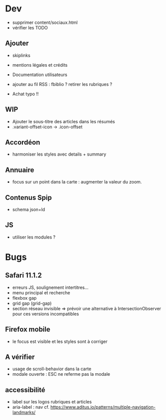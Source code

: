 # Dev
- supprimer content/sociaux.html
- vérifier les TODO


## Ajouter
- skiplinks
- mentions légales et crédits
- Documentation utilisateurs
- ajouter au fil RSS : fbiblio ? retirer les rubriques ?

- Achat typo !!

## WIP
- Ajouter le sous-titre des articles dans les résumés
- .variant-offset-icon -> .icon-offset

## Accordéon
- harmoniser les styles avec details + summary

## Annuaire
- focus sur un point dans la carte : augmenter la valeur du zoom.

## Contenus Spip
- schema json+ld

## JS
- utiliser les modules ?


# Bugs

## Safari 11.1.2
- erreurs JS, soulignement intertitres...
- menu principal et recherche
- flexbox gap
- grid gap (grid-gap)
- section réseau invisible => prévoir une alternative à IntersectionObserver pour ces versions incompatibles

## Firefox mobile
- le focus est visible et les styles sont à corriger

## A vérifier
- usage de scroll-behavior dans la carte
- modale ouverte : ESC ne referme pas la modale


## accessibilité
- label sur les logos rubriques et articles
- aria-label : nav cf. <https://www.aditus.io/patterns/multiple-navigation-landmarks/>
